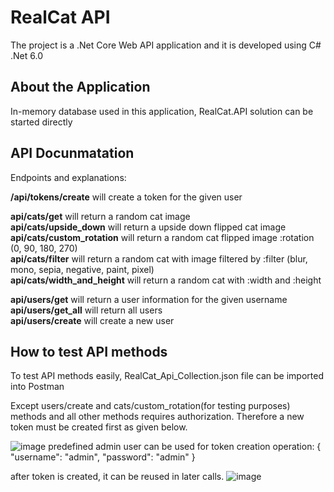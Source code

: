 # RealCat API
The project is a .Net Core Web API application and it is developed using C# .Net 6.0

## About the Application
In-memory database used in this application, RealCat.API solution can be started directly

## API Docunmatation
Endpoints and explanations:

**/api/tokens/create** will create a token for the given user

**api/cats/get** will return a random cat image\
**api/cats/upside_down** will return a upside down flipped cat image\
**api/cats/custom_rotation** will return a random cat flipped image :rotation (0, 90, 180, 270)\
**api/cats/filter** will return a random cat with image filtered by :filter (blur, mono, sepia, negative, paint, pixel)\
**api/cats/width_and_height** will return a random cat with :width and :height

**api/users/get** will return a user information for the given username\
**api/users/get_all** will return all users\
**api/users/create** will create a new user

## How to test API methods

To test API methods easily, RealCat_Api_Collection.json file can be imported into Postman 

Except users/create and cats/custom_rotation(for testing purposes) methods and all other methods requires authorization. Therefore a new token must be created first as given below.

![image](https://user-images.githubusercontent.com/98488371/151707729-3e578bb8-2f52-46c5-bc66-b6c575d7b676.png)
predefined admin user can be used for token creation operation:
{
  "username": "admin",
  "password": "admin"
}

after token is created, it can be reused in later calls.
![image](https://user-images.githubusercontent.com/98488371/151708003-59443174-0896-4b07-b49f-45b9feff02be.png)


